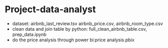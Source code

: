 # Project-data-analyst
- dataset: airbnb_last_review.tsv airbnb_price.csv, airbnb_room_type.csv
- clean data and join table by python: full_clean_airbnb_table.csv, prep_data.ipynb
- do the price analysis through power bi:price analysis.pbix
